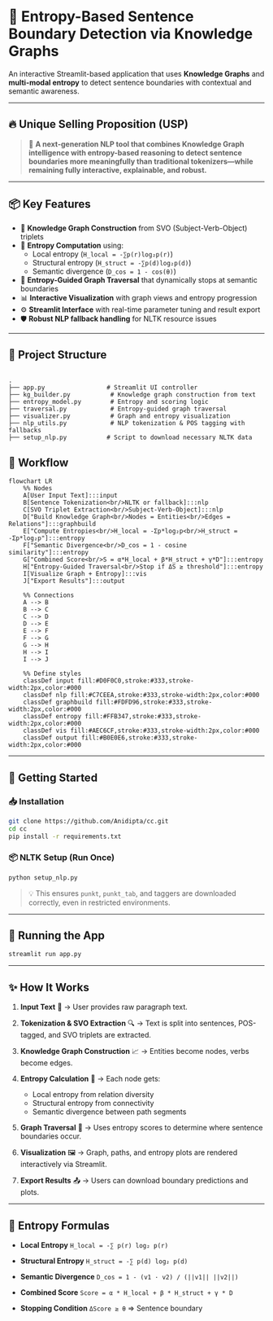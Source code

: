 # 🧠 Entropy-Based Sentence Boundary Detection via Knowledge Graphs

An interactive Streamlit-based application that uses **Knowledge Graphs** and **multi-modal entropy** to detect sentence boundaries with contextual and semantic awareness.

---

## 🔥 Unique Selling Proposition (USP)

> 🎯 **A next-generation NLP tool that combines Knowledge Graph intelligence with entropy-based reasoning to detect sentence boundaries more meaningfully than traditional tokenizers—while remaining fully interactive, explainable, and robust.**

---

## 📦 Key Features

- 🔄 **Knowledge Graph Construction** from SVO (Subject-Verb-Object) triplets  
- 📏 **Entropy Computation** using:
  - Local entropy (`H_local = -∑p(r)log₂p(r)`)
  - Structural entropy (`H_struct = -∑p(d)log₂p(d)`)
  - Semantic divergence (`D_cos = 1 - cos(θ)`)
- 🧠 **Entropy-Guided Graph Traversal** that dynamically stops at semantic boundaries
- 📊 **Interactive Visualization** with graph views and entropy progression
- ⚙️ **Streamlit Interface** with real-time parameter tuning and result export
- 🛡️ **Robust NLP fallback handling** for NLTK resource issues

---

## 📁 Project Structure

```

.
├── app.py                 # Streamlit UI controller
├── kg_builder.py           # Knowledge graph construction from text
├── entropy_model.py        # Entropy and scoring logic
├── traversal.py            # Entropy-guided graph traversal
├── visualizer.py           # Graph and entropy visualization
├── nlp_utils.py            # NLP tokenization & POS tagging with fallbacks
├── setup_nlp.py           # Script to download necessary NLTK data

````

## 🔄 Workflow

```mermaid
flowchart LR
    %% Nodes
    A[User Input Text]:::input
    B[Sentence Tokenization<br/>NLTK or fallback]:::nlp
    C[SVO Triplet Extraction<br/>Subject-Verb-Object]:::nlp
    D["Build Knowledge Graph<br/>Nodes = Entities<br/>Edges = Relations"]:::graphbuild
    E["Compute Entropies<br/>H_local = -Σp*log₂p<br/>H_struct = -Σp*log₂p"]:::entropy
    F["Semantic Divergence<br/>D_cos = 1 - cosine similarity"]:::entropy
    G["Combined Score<br/>S = α*H_local + β*H_struct + γ*D"]:::entropy
    H["Entropy-Guided Traversal<br/>Stop if ΔS ≥ threshold"]:::entropy
    I[Visualize Graph + Entropy]:::vis
    J["Export Results"]:::output
    
    %% Connections
    A --> B
    B --> C
    C --> D
    D --> E
    E --> F
    F --> G
    G --> H
    H --> I
    I --> J
    
    %% Define styles
    classDef input fill:#D0F0C0,stroke:#333,stroke-width:2px,color:#000
    classDef nlp fill:#C7CEEA,stroke:#333,stroke-width:2px,color:#000
    classDef graphbuild fill:#FDFD96,stroke:#333,stroke-width:2px,color:#000
    classDef entropy fill:#FFB347,stroke:#333,stroke-width:2px,color:#000
    classDef vis fill:#AEC6CF,stroke:#333,stroke-width:2px,color:#000
    classDef output fill:#B0E0E6,stroke:#333,stroke-width:2px,color:#000
```

---

## 🚀 Getting Started

### 📥 Installation

```bash
git clone https://github.com/Anidipta/cc.git
cd cc
pip install -r requirements.txt
````

### 📦 NLTK Setup (Run Once)

```bash
python setup_nlp.py
```

> 💡 This ensures `punkt`, `punkt_tab`, and taggers are downloaded correctly, even in restricted environments.

---

## 🧪 Running the App

```bash
streamlit run app.py
```

---

## ✨ How It Works

1. **Input Text** 📝
   → User provides raw paragraph text.

2. **Tokenization & SVO Extraction** 🔍
   → Text is split into sentences, POS-tagged, and SVO triplets are extracted.

3. **Knowledge Graph Construction** 📈
   → Entities become nodes, verbs become edges.

4. **Entropy Calculation** 🔬
   → Each node gets:

   * Local entropy from relation diversity
   * Structural entropy from connectivity
   * Semantic divergence between path segments

5. **Graph Traversal** 🧭
   → Uses entropy scores to determine where sentence boundaries occur.

6. **Visualization** 🖼️
   → Graph, paths, and entropy plots are rendered interactively via Streamlit.

7. **Export Results** 📤
   → Users can download boundary predictions and plots.

---

## 🧠 Entropy Formulas

* **Local Entropy**
  `H_local = -∑ p(r) log₂ p(r)`

* **Structural Entropy**
  `H_struct = -∑ p(d) log₂ p(d)`

* **Semantic Divergence**
  `D_cos = 1 - (v1 · v2) / (||v1|| ||v2||)`

* **Combined Score**
  `Score = α * H_local + β * H_struct + γ * D`

* **Stopping Condition**
  `ΔScore ≥ θ` ⇒ Sentence boundary



